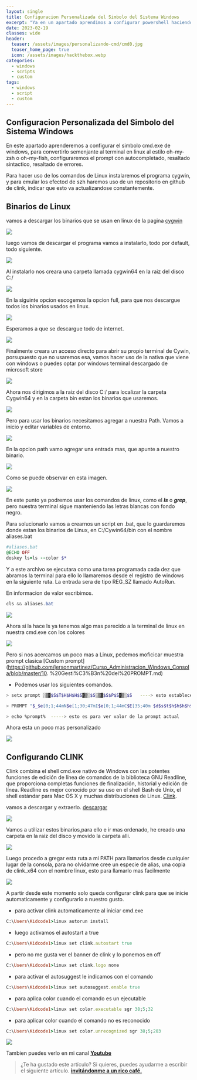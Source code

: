 ```yaml
---
layout: single
title: Configuracion Personalizada del Simbolo del Sistema Windows
excerpt: "Ya en un apartado aprendimos a configurar powershell haciendo uso de Oh-My-Posh, hoy vamos a configurar para el terminal en cmd.exe al estilo de los que usan linux con personalizaciones de shell como ***Oh-My-ZSH*** u ***Oh-My-Fish***, que nos permite hacer que nuestra día a día sea un poco más amigable en ese lugar donde pasamos tanto tiempo conectados ejecutando nuestros comandos favoritos"
date: 2023-02-19
classes: wide
header:
  teaser: /assets/images/personalizando-cmd/cmd0.jpg
  teaser_home_page: true
  icon: /assets/images/hackthebox.webp
categories:
  - windows
  - scripts
  - custom
tags:  
  - windows
  - script
  - custom
---
```

## Configuracion Personalizada del Simbolo del Sistema Windows

En este apartado aprenderemos a configurar el simbolo cmd.exe de windows, para convertirlo semenjante al terminal en linux al estilo oh-my-zsh o oh-my-fish, configuraremos el prompt con autocompletado, resaltado sintactico, resaltado de errores. 

Para hacer uso de los comandos de Linux instalaremos el programa cygwin, y para emular los efectod de szh haremos uso de un repositorio en github de clink, indicar que esto va actualizandose constantemente.

## Binarios de Linux
 
  vamos a descargar los binarios que se usan en linux de la pagina [cygwin](https://www.cygwin.com/setup-x86_64.exe)

  ![](/assets/images/personalizando-cmd/cmd1.png)

  luego vamos de descargar el programa vamos a instalarlo, todo por default, todo siguiente.

  ![](/assets/images/personalizando-cmd/cmd2.jpeg)

  Al instalarlo nos creara una carpeta llamada cygwin64 en la raiz del disco C:/

![](/assets/images/personalizando-cmd/cmd3.jpeg)

En la siguinte opcion escogemos la opcion full, para que nos descargue todos los binarios usados en linux.

![](/assets/images/personalizando-cmd/cmd4.jpeg)

Esperamos a que se descargue todo de internet.

![](/assets/images/personalizando-cmd/cmd5.jpeg)

Finalmente creara un acceso directo para abrir su propio terminal de Cywin, porsupuesto que no usaremos esa, vamos hacer uso de la nativa que viene con windows o puedes optar por windows terminal descargado de microsoft store

![](/assets/images/personalizando-cmd/cmd6.jpeg)

Ahora nos dirigimos a la raiz del disco C:/ para localizar la carpeta Cygwin64 y en la carpeta bin estan los binarios que usaremos.

![](/assets/images/personalizando-cmd/cmd7.jpeg)

Pero para usar los binarios necesitamos agregar a nuestra Path. Vamos a inicio y editar variables de entorno.

![](/assets/images/personalizando-cmd/cmd8.jpeg)

En la opcion path vamo agregar una entrada mas, que apunte a nuestro binario.

![](/assets/images/personalizando-cmd/cmd9.jpeg)

Como se puede observar en esta imagen.

![](/assets/images/personalizando-cmd/cmd10.jpeg)

En este punto ya podremos usar los comandos de linux, como el ***ls*** o ***grep***, pero nuestra terminal sigue manteniendo las letras blancas con fondo negro.

Para solucionarlo vamos a crearnos un script en .bat, que lo guardaremos donde estan los binarios de Linux, en C:/Cywin64/bin con el nombre aliases.bat 

```ruby
#aliases.bat
@ECHO OFF
doskey ls=ls --color $*
```
Y a este archivo se ejecutara como una tarea programada cada dez que abramos la terminal para ello lo llamaremos desde el registro de windows en la siguiente ruta. La entrada sera de tipo REG_SZ llamado AutoRun.

En informacion de valor escribimos.

```java
cls && aliases.bat
```
![](/assets/images/personalizando-cmd/cmd11.jpeg)

Ahora si la hace ls ya tenemos algo mas parecido a la terminal de linux en nuestra cmd.exe con los colores

![](/assets/images/personalizando-cmd/cmd12.jpeg)

Pero si nos acercamos un poco mas a Linux, pedemos moficicar muestra prompt clasica [Custom prompt](https://github.com/jersonmartinez/Curso_Administracion_Windows_Consola/blob/master/10.
%20Gesti%C3%B3n%20del%20PROMPT.md)

- Podemos usar los siguientes comandos.

```bash
> setx prompt ░▒▓$S$T$H$H$H$S▓▒░$S░▒▓$S$P$S▓▒░$S   ----> esto establece tu prompt

> PROMPT "$_$e[0;1;44mN$e[1;30;47mI$e[0;1;44mC$E[35;40m $d$s$t$h$h$h$h$h$h$_$E[1;33;40m$p$_$E[0;0m~$g$s"

> echo %prompt%  -----> esto es para ver valor de la prompt actual
```
Ahora esta un poco mas personalizado

![](/assets/images/personalizando-cmd/cmd13.jpeg)

## Configurando CLINK

Clink combina el shell cmd.exe nativo de Windows con las potentes funciones de edición de línea de comandos de la biblioteca GNU Readline, que proporciona completas funciones de finalización, historial y edición de línea. Readline es mejor conocido por su uso en el shell Bash de Unix, el shell estándar para Mac OS X y muchas distribuciones de Linux. [Clink](https://github.com/chrisant996/clink).

vamos a descargar y extraerlo. [descargar](https://github.com/chrisant996/clink/releases/download/v1.4.19/clink.1.4.19.57e404.zip)

![](/assets/images/personalizando-cmd/cmd14.jpeg)

Vamos a utilizar estos binarios,para ello e ir mas ordenado, he creado una carpeta en la raiz del disco y movido la carpeta alli.

![](/assets/images/personalizando-cmd/cmd15.jpeg)

Luego procedo a gregar esta ruta a mi PATH para llamarlos desde cualquier lugar de la consola, para no olvidarme cree un especie de alias, una copia de clink_x64 con el nombre linux, esto para llamarlo mas facilmente

![](/assets/images/personalizando-cmd/cmd16.jpeg)

A partir desde este momento solo queda configurar clink para que se inicie automaticamente y configurarlo a nuestro gusto.

- para activar clink automaticamente al iniciar cmd.exe

```ruby
C:\Users\Kidcode1>linux autorun install
```
- luego activamos el autostart a true

```ruby
C:\Users\Kidcode1>linux set clink.autostart true
```

- pero no me gusta ver el banner de clink y lo ponemos en off
  
```ruby
C:\Users\Kidcode1>linux set clink.logo none
```
- para activar el autosuggest le indicamos con el comando

```ruby
C:\Users\Kidcode1>linux set autosuggest.enable true
```
- para aplica color cuando el comando es un ejecutable

```ruby
C:\Users\Kidcode1>linux set color.executable sgr 38;5;32
```
- para aplicar color cuando el comando no es reconocido

```ruby
C:\Users\Kidcode1>linux set color.unrecognized sgr 38;5;203
```
![](/assets/images/personalizando-cmd/cmd17.jpg)


Tambien puedes verlo en mi canal [ __Youtube__ ](https://www.youtube.com/channel/UC1kIp8GaJLCzYJW_h_Raisw)

> ¿Te ha gustado este artículo? Si quieres, puedes ayudarme a escribir el siguiente artículo.  [__invitándonme a un rico café.__](#)